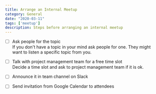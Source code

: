 ```yaml
---
title: Arrange an Internal Meetup
category: General
date: "2020-03-11"
tags: ['meetup']
description: Steps before arranging an internal meetup
---
```


- [ ] Ask people for the topic  
If you don't have a topic in your mind ask people for one. They might want to listen a specific topic from you.

- [ ] Talk with project management team for a free time slot  
Decide a time slot and ask to project management team if it is ok.

- [ ] Announce it in team channel on Slack    

- [ ] Send invitation from Google Calendar to attendees
